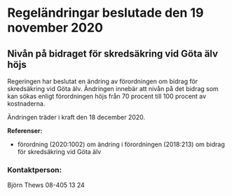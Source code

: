 # Regeländringar beslutade den 19 november 2020

## Nivån på bidraget för skredsäkring vid Göta älv höjs

Regeringen har beslutat en ändring av förordningen om bidrag för skredsäkring vid Göta älv. Ändringen innebär att nivån på det bidrag som kan sökas enligt förordningen höjs från 70 procent till 100 procent av kostnaderna.

Ändringen träder i kraft den 18 december 2020\.

**Referenser:**

* förordning (2020:1002\) om ändring i förordningen (2018:213\) om bidrag för skredsäkring vid Göta älv

### Kontaktperson:

Björn Thews 08\-405 13 24
